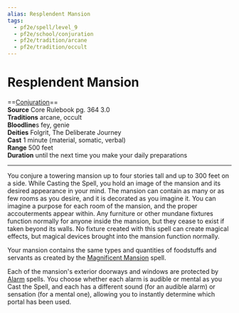 ```yaml
---
alias: Resplendent Mansion
tags:
  - pf2e/spell/level_9
  - pf2e/school/conjuration
  - pf2e/tradition/arcane
  - pf2e/tradition/occult
---
```


# Resplendent Mansion

==[Conjuration](Conjuration.md)==  
__Source__ Core Rulebook pg. 364 3.0  
**Traditions** arcane, occult  
**Bloodline**s fey, genie  
**Deities** Folgrit, The Deliberate Journey  
**Cast** 1 minute (material, somatic, verbal)  
**Range** 500 feet  
**Duration** until the next time you make your daily preparations

---

You conjure a towering mansion up to four stories tall and up to 300 feet on a side. While Casting the Spell, you hold an image of the mansion and its desired appearance in your mind. The mansion can contain as many or as few rooms as you desire, and it is decorated as you imagine it. You can imagine a purpose for each room of the mansion, and the proper accouterments appear within. Any furniture or other mundane fixtures function normally for anyone inside the mansion, but they cease to exist if taken beyond its walls. No fixture created with this spell can create magical effects, but magical devices brought into the mansion function normally.

Your mansion contains the same types and quantities of foodstuffs and servants as created by the [Magnificent Mansion](Magnificent%20Mansion.md) spell.

Each of the mansion's exterior doorways and windows are protected by [Alarm](Alarm.md) spells. You choose whether each alarm is audible or mental as you Cast the Spell, and each has a different sound (for an audible alarm) or sensation (for a mental one), allowing you to instantly determine which portal has been used.
